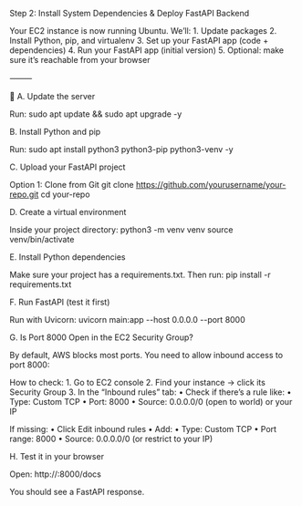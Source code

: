 Step 2: Install System Dependencies & Deploy FastAPI Backend

Your EC2 instance is now running Ubuntu. We’ll:
	1.	Update packages
	2.	Install Python, pip, and virtualenv
	3.	Set up your FastAPI app (code + dependencies)
	4.	Run your FastAPI app (initial version)
	5.	Optional: make sure it’s reachable from your browser

⸻

🔹 A. Update the server

Run:
sudo apt update && sudo apt upgrade -y

B. Install Python and pip

Run:
sudo apt install python3 python3-pip python3-venv -y

C. Upload your FastAPI project

Option 1: Clone from Git
git clone https://github.com/yourusername/your-repo.git
cd your-repo

D. Create a virtual environment

Inside your project directory:
python3 -m venv venv
source venv/bin/activate

E. Install Python dependencies

Make sure your project has a requirements.txt. Then run:
pip install -r requirements.txt

F. Run FastAPI (test it first)

Run with Uvicorn:
uvicorn main:app --host 0.0.0.0 --port 8000

G. Is Port 8000 Open in the EC2 Security Group?

By default, AWS blocks most ports. You need to allow inbound access to port 8000:

How to check:
	1.	Go to EC2 console
	2.	Find your instance → click its Security Group
	3.	In the “Inbound rules” tab:
	•	Check if there’s a rule like:
	•	Type: Custom TCP
	•	Port: 8000
	•	Source: 0.0.0.0/0 (open to world) or your IP

If missing:
	•	Click Edit inbound rules
	•	Add:
	•	Type: Custom TCP
	•	Port range: 8000
	•	Source: 0.0.0.0/0 (or restrict to your IP)

H. Test it in your browser

Open:
http://<your-ec2-ip>:8000/docs

You should see a FastAPI response.
